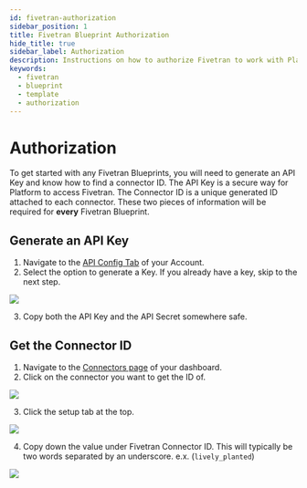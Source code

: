 ```yaml
---
id: fivetran-authorization
sidebar_position: 1
title: Fivetran Blueprint Authorization
hide_title: true
sidebar_label: Authorization
description: Instructions on how to authorize Fivetran to work with Platform's low-code Fivetran templates.
keywords:
  - fivetran
  - blueprint
  - template
  - authorization
---
```


#  Authorization

To get started with any Fivetran Blueprints, you will need to generate an API Key and know how to find a connector ID. The API Key is a secure way for Platform to access Fivetran. The Connector ID is a unique generated ID attached to each connector. These two pieces of information will be required for **every** Fivetran Blueprint.

## Generate an API Key

1. Navigate to the [API Config Tab](https://fivetran.com/dashboard/user/api-config) of your Account.
2. Select the option to generate a Key. If you already have a key, skip to the next step.

![](https://cdn.sanity.io/images/2xyydva6/production/a069c766b60b3b9787701b098f0360cf17050172-779x216.png?w=450)

3. Copy both the API Key and the API Secret somewhere safe.

## Get the Connector ID
1. Navigate to the [Connectors page](https://fivetran.com/dashboard/connectors) of your dashboard.
2. Click on the connector you want to get the ID of.

![](https://cdn.sanity.io/images/2xyydva6/production/6658431e21fb085e15e97998f98ba8d63e2d5934-2880x1400.png?w=450)

3. Click the setup tab at the top.

![](https://cdn.sanity.io/images/2xyydva6/production/d96560f059f3ffc0c435808e2df67659ec7aa60e-692x216.png?w=450)

4. Copy down the value under Fivetran Connector ID. This will typically be two words separated by an underscore. e.x. (`lively_planted`)

![](https://cdn.sanity.io/images/2xyydva6/production/efb05e63fe19722becb5bd60c416df4a3822633b-1556x414.png?w=450)
